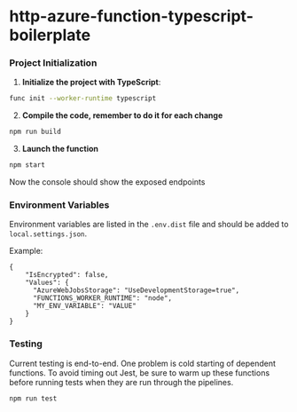 # http-azure-function-typescript-boilerplate

### Project Initialization

1. **Initialize the project with TypeScript**:

```bash
func init --worker-runtime typescript
```

2. **Compile the code, remember to do it for each change**
```bash
npm run build
```

3. **Launch the function**
```bash
npm start
```

Now the console should show the exposed endpoints

### Environment Variables

Environment variables are listed in the `.env.dist` file and should be added to `local.settings.json`.

Example:
```
{
    "IsEncrypted": false,
    "Values": {
      "AzureWebJobsStorage": "UseDevelopmentStorage=true",
      "FUNCTIONS_WORKER_RUNTIME": "node",
      "MY_ENV_VARIABLE": "VALUE"
    }
}
```

### Testing

Current testing is end-to-end. One problem is cold starting of dependent functions. To avoid timing out Jest, be sure to warm up these functions before running tests when they are run through the pipelines.


```bash
npm run test
```